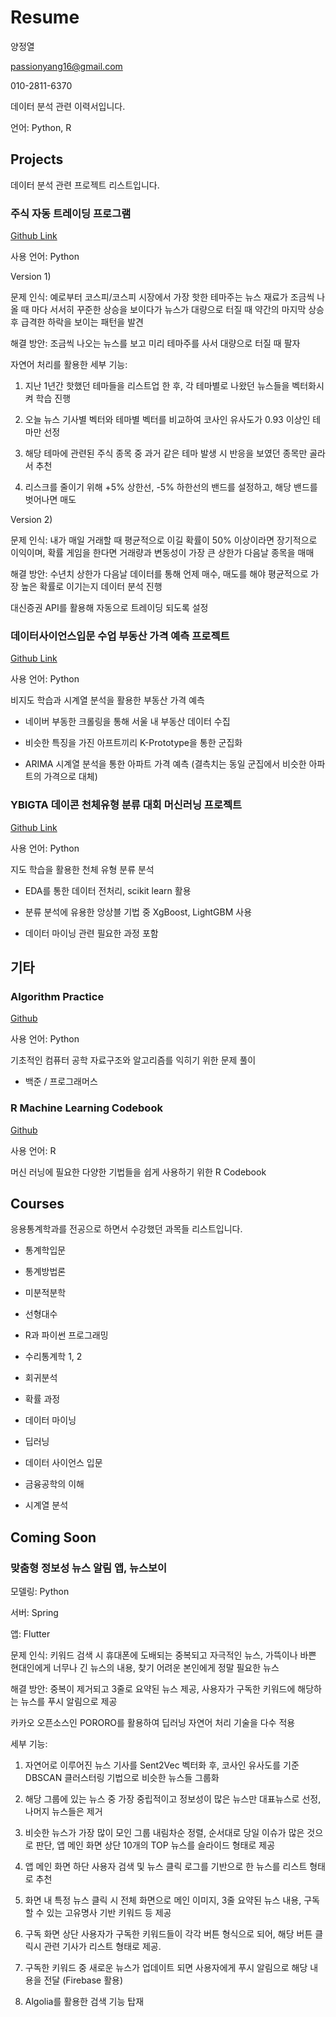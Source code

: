 Resume
================
양정열

<passionyang16@gmail.com>

010-2811-6370

데이터 분석 관련 이력서입니다.

언어: Python, R

## Projects

데이터 분석 관련 프로젝트 리스트입니다.


### 주식 자동 트레이딩 프로그램

[Github Link](https://github.com/passionyang16/stock_trading)

사용 언어: Python

Version 1)

문제 인식: 예로부터 코스피/코스피 시장에서 가장 핫한 테마주는 뉴스 재료가 조금씩 나올 때 마다 서서히 꾸준한 상승을 보이다가
뉴스가 대량으로 터질 때 약간의 마지막 상승 후 급격한 하락을 보이는 패턴을 발견

해결 방안: 조금씩 나오는 뉴스를 보고 미리 테마주를 사서 대량으로 터질 때 팔자

자연어 처리를 활용한 세부 기능:

1)  지난 1년간 핫했던 테마들을 리스트업 한 후, 각 테마별로 나왔던 뉴스들을 벡터화시켜 학습 진행

2)  오늘 뉴스 기사별 벡터와 테마별 벡터를 비교하여 코사인 유사도가 0.93 이상인 테마만 선정

3)  해당 테마에 관련된 주식 종목 중 과거 같은 테마 발생 시 반응을 보였던 종목만 골라서 추천

4)  리스크를 줄이기 위해 +5% 상한선, -5% 하한선의 밴드를 설정하고, 해당 밴드를 벗어나면 매도

Version 2)

문제 인식: 내가 매일 거래할 때 평균적으로 이길 확률이 50% 이상이라면 장기적으로 이익이며, 확률 게임을 한다면 거래량과
변동성이 가장 큰 상한가 다음날 종목을 매매

해결 방안: 수년치 상한가 다음날 데이터를 통해 언제 매수, 매도를 해야 평균적으로 가장 높은 확률로 이기는지 데이터 분석 진행

대신증권 API를 활용해 자동으로 트레이딩 되도록 설정

### 데이터사이언스입문 수업 부동산 가격 예측 프로젝트

[Github Link](https://github.com/passionyang16/ProjectCasa)

사용 언어: Python

비지도 학습과 시계열 분석을 활용한 부동산 가격 예측

  - 네이버 부동한 크롤링을 통해 서울 내 부동산 데이터 수집

  - 비슷한 특징을 가진 아프트끼리 K-Prototype을 통한 군집화

  - ARIMA 시계열 분석을 통한 아파트 가격 예측 (결측치는 동일 군집에서 비슷한 아파트의 가격으로 대체)

### YBIGTA 데이콘 천체유형 분류 대회 머신러닝 프로젝트

[Github Link](https://github.com/passionyang16/ProjectCelestial)

사용 언어: Python

지도 학습을 활용한 천체 유형 분류 분석

  - EDA를 통한 데이터 전처리, scikit learn 활용

  - 분류 분석에 유용한 앙상블 기법 중 XgBoost, LightGBM 사용

  - 데이터 마이닝 관련 필요한 과정 포함

## 기타

### Algorithm Practice

[Github](https://github.com/passionyang16/algorithm)

사용 언어: Python

기초적인 컴퓨터 공학 자료구조와 알고리즘를 익히기 위한 문제 풀이

  - 백준 / 프로그래머스

### R Machine Learning Codebook

[Github](https://github.com/passionyang16/r_codebook)

사용 언어: R

머신 러닝에 필요한 다양한 기법들을 쉽게 사용하기 위한 R Codebook


## Courses

응용통계학과를 전공으로 하면서 수강했던 과목들 리스트입니다.

  - 통계학입문

  - 통계방법론

  - 미분적분학

  - 선형대수

  - R과 파이썬 프로그래밍

  - 수리통계학 1, 2

  - 회귀분석

  - 확률 과정

  - 데이터 마이닝

  - 딥러닝

  - 데이터 사이언스 입문

  - 금융공학의 이해

  - 시계열 분석

## Coming Soon

### 맞춤형 정보성 뉴스 알림 앱, 뉴스보이

모델링: Python

서버: Spring

앱: Flutter

문제 인식: 키워드 검색 시 휴대폰에 도배되는 중복되고 자극적인 뉴스, 가뜩이나 바쁜 현대인에게 너무나 긴 뉴스의 내용, 찾기
어려운 본인에게 정말 필요한 뉴스

해결 방안: 중복이 제거되고 3줄로 요약된 뉴스 제공, 사용자가 구독한 키워드에 해당하는 뉴스를 푸시 알림으로 제공

카카오 오픈소스인 PORORO를 활용하여 딥러닝 자연어 처리 기술을 다수 적용

세부 기능:

1)  자연어로 이루어진 뉴스 기사를 Sent2Vec 벡터화 후, 코사인 유사도를 기준 DBSCAN 클러스터링 기법으로 비슷한
    뉴스들 그룹화

2)  해당 그룹에 있는 뉴스 중 가장 중립적이고 정보성이 많은 뉴스만 대표뉴스로 선정, 나머지 뉴스들은 제거

3)  비슷한 뉴스가 가장 많이 모인 그룹 내림차순 정렬, 순서대로 당일 이슈가 많은 것으로 판단, 앱 메인 화면 상단 10개의
    TOP 뉴스를 슬라이드 형태로 제공

4)  앱 메인 화면 하단 사용자 검색 및 뉴스 클릭 로그를 기반으로 한 뉴스를 리스트 형태로 추천

5)  화면 내 특정 뉴스 클릭 시 전체 화면으로 메인 이미지, 3줄 요약된 뉴스 내용, 구독할 수 있는 고유명사 기반 키워드 등
    제공

6)  구독 화면 상단 사용자가 구독한 키워드들이 각각 버튼 형식으로 되어, 해당 버튼 클릭시 관련 기사가 리스트 형태로 제공.

7)  구독한 키워드 중 새로운 뉴스가 업데이트 되면 사용자에게 푸시 알림으로 해당 내용을 전달 (Firebase 활용)

8)  Algolia를 활용한 검색 기능 탑재
